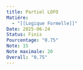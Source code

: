 ```yaml
---
title: Partiel LOFO
Matiére:
  - "[[Logique Formelle]]"
Date: 2025-06-24
Status: Finis
Pourcentage: "0.75"
Note: 15
Note maximale: 20
Overall: "0.75"
---
```

